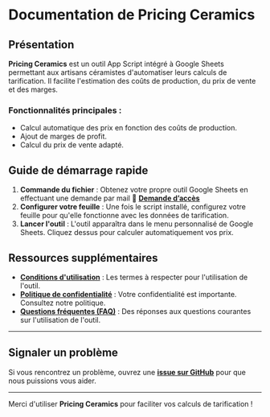 # Documentation de Pricing Ceramics

## Présentation
**Pricing Ceramics** est un outil App Script intégré à Google Sheets permettant aux artisans céramistes d'automatiser leurs calculs de tarification. Il facilite l'estimation des coûts de production, du prix de vente et des marges.

### Fonctionnalités principales :
- Calcul automatique des prix en fonction des coûts de production.
- Ajout de marges de profit.
- Calcul du prix de vente adapté.

## Guide de démarrage rapide
1. **Commande du fichier** : Obtenez votre propre outil Google Sheets en effectuant une demande par mail 📩 **[Demande d’accès](mailto:valentbotte@gmail.com?subject=Demande%20d'accès%20Pricing%20Ceramics&body=Bonjour,%20je%20souhaite%20utiliser%20Pricing%20Ceramics.%20Pouvez-vous%20m’en%20dire%20plus%20?)**
2. **Configurer votre feuille** : Une fois le script installé, configurez votre feuille pour qu'elle fonctionne avec les données de tarification.
3. **Lancer l'outil** : L'outil apparaîtra dans le menu personnalisé de Google Sheets. Cliquez dessus pour calculer automatiquement vos prix.

## Ressources supplémentaires

- **[Conditions d'utilisation](conditions.md)** : Les termes à respecter pour l'utilisation de l'outil.
- **[Politique de confidentialité](confidentialite.md)** : Votre confidentialité est importante. Consultez notre politique.
- **[Questions fréquentes (FAQ)](faq.md)** : Des réponses aux questions courantes sur l'utilisation de l'outil.

---

## Signaler un problème

Si vous rencontrez un problème, ouvrez une **[issue sur GitHub](https://github.com/vabott/artisan-business/issues)** pour que nous puissions vous aider.

---

Merci d'utiliser **Pricing Ceramics** pour faciliter vos calculs de tarification !
